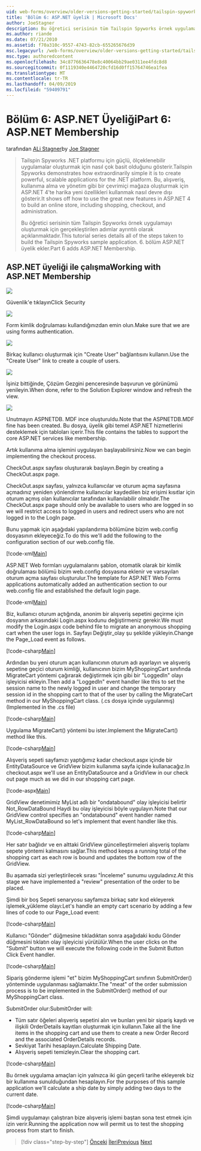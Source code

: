 ```yaml
---
uid: web-forms/overview/older-versions-getting-started/tailspin-spyworks/tailspin-spyworks-part-6
title: 'Bölüm 6: ASP.NET üyelik | Microsoft Docs'
author: JoeStagner
description: Bu öğretici serisinin tüm Tailspin Spyworks örnek uygulamayı oluşturmak için gerçekleştirilen adımlar ayrıntılı olarak açıklanmaktadır. 6. bölüm ASP.NET üyelik ekler.
ms.author: riande
ms.date: 07/21/2010
ms.assetid: f70a310c-9557-4743-82cb-655265676d39
msc.legacyurl: /web-forms/overview/older-versions-getting-started/tailspin-spyworks/tailspin-spyworks-part-6
msc.type: authoredcontent
ms.openlocfilehash: 34c8776636478e8c40064bb29ae0311ee4fdc8d8
ms.sourcegitcommit: 0f1119340e4464720cfd16d0ff15764746ea1fea
ms.translationtype: MT
ms.contentlocale: tr-TR
ms.lasthandoff: 04/09/2019
ms.locfileid: "59409791"
---
```

# <a name="part-6-aspnet-membership"></a><span data-ttu-id="5e3c3-104">Bölüm 6: ASP.NET Üyeliği</span><span class="sxs-lookup"><span data-stu-id="5e3c3-104">Part 6: ASP.NET Membership</span></span>

<span data-ttu-id="5e3c3-105">tarafından [ALi Stagner](https://github.com/JoeStagner)</span><span class="sxs-lookup"><span data-stu-id="5e3c3-105">by [Joe Stagner](https://github.com/JoeStagner)</span></span>

> <span data-ttu-id="5e3c3-106">Tailspin Spyworks .NET platformu için güçlü, ölçeklenebilir uygulamalar oluşturmak için nasıl çok basit olduğunu gösterir.</span><span class="sxs-lookup"><span data-stu-id="5e3c3-106">Tailspin Spyworks demonstrates how extraordinarily simple it is to create powerful, scalable applications for the .NET platform.</span></span> <span data-ttu-id="5e3c3-107">Bu, alışveriş, kullanıma alma ve yönetim gibi bir çevrimiçi mağaza oluşturmak için ASP.NET 4'te harika yeni özellikleri kullanmak nasıl devre dışı gösterir.</span><span class="sxs-lookup"><span data-stu-id="5e3c3-107">It shows off how to use the great new features in ASP.NET 4 to build an online store, including shopping, checkout, and administration.</span></span>
> 
> <span data-ttu-id="5e3c3-108">Bu öğretici serisinin tüm Tailspin Spyworks örnek uygulamayı oluşturmak için gerçekleştirilen adımlar ayrıntılı olarak açıklanmaktadır.</span><span class="sxs-lookup"><span data-stu-id="5e3c3-108">This tutorial series details all of the steps taken to build the Tailspin Spyworks sample application.</span></span> <span data-ttu-id="5e3c3-109">6. bölüm ASP.NET üyelik ekler.</span><span class="sxs-lookup"><span data-stu-id="5e3c3-109">Part 6 adds ASP.NET Membership.</span></span>


## <a id="_Toc260221672"></a>  <span data-ttu-id="5e3c3-110">ASP.NET üyeliği ile çalışma</span><span class="sxs-lookup"><span data-stu-id="5e3c3-110">Working with ASP.NET Membership</span></span>

![](tailspin-spyworks-part-6/_static/image1.png)

<span data-ttu-id="5e3c3-111">Güvenlik'e tıklayın</span><span class="sxs-lookup"><span data-stu-id="5e3c3-111">Click Security</span></span>

![](tailspin-spyworks-part-6/_static/image1.jpg)

<span data-ttu-id="5e3c3-112">Form kimlik doğrulaması kullandığınızdan emin olun.</span><span class="sxs-lookup"><span data-stu-id="5e3c3-112">Make sure that we are using forms authentication.</span></span>

![](tailspin-spyworks-part-6/_static/image2.jpg)

<span data-ttu-id="5e3c3-113">Birkaç kullanıcı oluşturmak için "Create User" bağlantısını kullanın.</span><span class="sxs-lookup"><span data-stu-id="5e3c3-113">Use the "Create User" link to create a couple of users.</span></span>

![](tailspin-spyworks-part-6/_static/image3.jpg)

<span data-ttu-id="5e3c3-114">İşiniz bittiğinde, Çözüm Gezgini penceresinde başvurun ve görünümü yenileyin.</span><span class="sxs-lookup"><span data-stu-id="5e3c3-114">When done, refer to the Solution Explorer window and refresh the view.</span></span>

![](tailspin-spyworks-part-6/_static/image2.png)

<span data-ttu-id="5e3c3-115">Unutmayın ASPNETDB. MDF ince oluşturuldu.</span><span class="sxs-lookup"><span data-stu-id="5e3c3-115">Note that the ASPNETDB.MDF fine has been created.</span></span> <span data-ttu-id="5e3c3-116">Bu dosya, üyelik gibi temel ASP.NET hizmetlerini desteklemek için tabloları içerir.</span><span class="sxs-lookup"><span data-stu-id="5e3c3-116">This file contains the tables to support the core ASP.NET services like membership.</span></span>

<span data-ttu-id="5e3c3-117">Artık kullanıma alma işlemini uygulayan başlayabilirsiniz.</span><span class="sxs-lookup"><span data-stu-id="5e3c3-117">Now we can begin implementing the checkout process.</span></span>

<span data-ttu-id="5e3c3-118">CheckOut.aspx sayfası oluşturarak başlayın.</span><span class="sxs-lookup"><span data-stu-id="5e3c3-118">Begin by creating a CheckOut.aspx page.</span></span>

<span data-ttu-id="5e3c3-119">CheckOut.aspx sayfası, yalnızca kullanıcılar ve oturum açma sayfasına açmadınız yeniden yönlendirme kullanıcılar kaydedilen biz erişimi kısıtlar için oturum açmış olan kullanıcılar tarafından kullanılabilir olmalıdır.</span><span class="sxs-lookup"><span data-stu-id="5e3c3-119">The CheckOut.aspx page should only be available to users who are logged in so we will restrict access to logged in users and redirect users who are not logged in to the LogIn page.</span></span>

<span data-ttu-id="5e3c3-120">Bunu yapmak için aşağıdaki yapılandırma bölümüne bizim web.config dosyasının ekleyeceğiz.</span><span class="sxs-lookup"><span data-stu-id="5e3c3-120">To do this we'll add the following to the configuration section of our web.config file.</span></span>

[!code-xml[Main](tailspin-spyworks-part-6/samples/sample1.xml)]

<span data-ttu-id="5e3c3-121">ASP.NET Web formları uygulamalarını şablon, otomatik olarak bir kimlik doğrulaması bölümü bizim web.config dosyasına eklenir ve varsayılan oturum açma sayfası oluşturulur.</span><span class="sxs-lookup"><span data-stu-id="5e3c3-121">The template for ASP.NET Web Forms applications automatically added an authentication section to our web.config file and established the default login page.</span></span>

[!code-xml[Main](tailspin-spyworks-part-6/samples/sample2.xml)]

<span data-ttu-id="5e3c3-122">Biz, kullanıcı oturum açtığında, anonim bir alışveriş sepetini geçirme için dosyanın arkasındaki Login.aspx kodunu değiştirmeniz gerekir.</span><span class="sxs-lookup"><span data-stu-id="5e3c3-122">We must modify the Login.aspx code behind file to migrate an anonymous shopping cart when the user logs in.</span></span> <span data-ttu-id="5e3c3-123">Sayfayı Değiştir\_olay şu şekilde yükleyin.</span><span class="sxs-lookup"><span data-stu-id="5e3c3-123">Change the Page\_Load event as follows.</span></span>

[!code-csharp[Main](tailspin-spyworks-part-6/samples/sample3.cs)]

<span data-ttu-id="5e3c3-124">Ardından bu yeni oturum açan kullanıcının oturum adı ayarlayın ve alışveriş sepetine geçici oturum kimliği, kullanıcının bizim MyShoppingCart sınıfında MigrateCart yöntemi çağırarak değiştirmek için gibi bir "LoggedIn" olayı işleyicisi ekleyin.</span><span class="sxs-lookup"><span data-stu-id="5e3c3-124">Then add a "LoggedIn" event handler like this to set the session name to the newly logged in user and change the temporary session id in the shopping cart to that of the user by calling the MigrateCart method in our MyShoppingCart class.</span></span> <span data-ttu-id="5e3c3-125">(.cs dosya içinde uygulanmış)</span><span class="sxs-lookup"><span data-stu-id="5e3c3-125">(Implemented in the .cs file)</span></span>

[!code-csharp[Main](tailspin-spyworks-part-6/samples/sample4.cs)]

<span data-ttu-id="5e3c3-126">Uygulama MigrateCart() yöntemi bu ister.</span><span class="sxs-lookup"><span data-stu-id="5e3c3-126">Implement the MigrateCart() method like this.</span></span>

[!code-csharp[Main](tailspin-spyworks-part-6/samples/sample5.cs)]

<span data-ttu-id="5e3c3-127">Alışveriş sepeti sayfamızı yaptığımız kadar checkout.aspx içinde bir EntityDataSource ve GridView bizim kullanıma sayfa içinde kullanacağız.</span><span class="sxs-lookup"><span data-stu-id="5e3c3-127">In checkout.aspx we'll use an EntityDataSource and a GridView in our check out page much as we did in our shopping cart page.</span></span>

[!code-aspx[Main](tailspin-spyworks-part-6/samples/sample6.aspx)]

<span data-ttu-id="5e3c3-128">GridView denetimimiz MyList adlı bir "ondatabound" olay işleyicisi belirtir Not\_RowDataBound Haydi bu olay işleyicisi böyle uygulayın.</span><span class="sxs-lookup"><span data-stu-id="5e3c3-128">Note that our GridView control specifies an "ondatabound" event handler named MyList\_RowDataBound so let's implement that event handler like this.</span></span>

[!code-csharp[Main](tailspin-spyworks-part-6/samples/sample7.cs)]

<span data-ttu-id="5e3c3-129">Her satır bağlıdır ve en alttaki GridView güncelleştirmeleri alışveriş toplamı sepete yöntemi kalmasını sağlar.</span><span class="sxs-lookup"><span data-stu-id="5e3c3-129">This method keeps a running total of the shopping cart as each row is bound and updates the bottom row of the GridView.</span></span>

<span data-ttu-id="5e3c3-130">Bu aşamada sizi yerleştirilecek sırası "İnceleme" sunumu uyguladınız.</span><span class="sxs-lookup"><span data-stu-id="5e3c3-130">At this stage we have implemented a "review" presentation of the order to be placed.</span></span>

<span data-ttu-id="5e3c3-131">Şimdi bir boş Sepeti senaryosu sayfamıza birkaç satır kod ekleyerek işlemek\_yükleme olayı:</span><span class="sxs-lookup"><span data-stu-id="5e3c3-131">Let's handle an empty cart scenario by adding a few lines of code to our Page\_Load event:</span></span>

[!code-csharp[Main](tailspin-spyworks-part-6/samples/sample8.cs)]

<span data-ttu-id="5e3c3-132">Kullanıcı "Gönder" düğmesine tıkladıktan sonra aşağıdaki kodu Gönder düğmesini tıklatın olay işleyicisi yürütülür.</span><span class="sxs-lookup"><span data-stu-id="5e3c3-132">When the user clicks on the "Submit" button we will execute the following code in the Submit Button Click Event handler.</span></span>

[!code-csharp[Main](tailspin-spyworks-part-6/samples/sample9.cs)]

<span data-ttu-id="5e3c3-133">Sipariş gönderme işlemi "et" bizim MyShoppingCart sınıfının SubmitOrder() yönteminde uygulanması sağlamaktır.</span><span class="sxs-lookup"><span data-stu-id="5e3c3-133">The "meat" of the order submission process is to be implemented in the SubmitOrder() method of our MyShoppingCart class.</span></span>

<span data-ttu-id="5e3c3-134">SubmitOrder olur:</span><span class="sxs-lookup"><span data-stu-id="5e3c3-134">SubmitOrder will:</span></span>

- <span data-ttu-id="5e3c3-135">Tüm satır öğeleri alışveriş sepetini alın ve bunları yeni bir sipariş kaydı ve ilişkili OrderDetails kayıtları oluşturmak için kullanın.</span><span class="sxs-lookup"><span data-stu-id="5e3c3-135">Take all the line items in the shopping cart and use them to create a new Order Record and the associated OrderDetails records.</span></span>
- <span data-ttu-id="5e3c3-136">Sevkiyat Tarihi hesaplayın.</span><span class="sxs-lookup"><span data-stu-id="5e3c3-136">Calculate Shipping Date.</span></span>
- <span data-ttu-id="5e3c3-137">Alışveriş sepeti temizleyin.</span><span class="sxs-lookup"><span data-stu-id="5e3c3-137">Clear the shopping cart.</span></span>


[!code-csharp[Main](tailspin-spyworks-part-6/samples/sample10.cs)]

<span data-ttu-id="5e3c3-138">Bu örnek uygulama amaçları için yalnızca iki gün geçerli tarihe ekleyerek biz bir kullanıma sunulduğundan hesaplayın.</span><span class="sxs-lookup"><span data-stu-id="5e3c3-138">For the purposes of this sample application we'll calculate a ship date by simply adding two days to the current date.</span></span>

[!code-csharp[Main](tailspin-spyworks-part-6/samples/sample11.cs)]

<span data-ttu-id="5e3c3-139">Şimdi uygulamayı çalıştıran bize alışveriş işlemi baştan sona test etmek için izin verir.</span><span class="sxs-lookup"><span data-stu-id="5e3c3-139">Running the application now will permit us to test the shopping process from start to finish.</span></span>

> [!div class="step-by-step"]
> <span data-ttu-id="5e3c3-140">[Önceki](tailspin-spyworks-part-5.md)
> [İleri](tailspin-spyworks-part-7.md)</span><span class="sxs-lookup"><span data-stu-id="5e3c3-140">[Previous](tailspin-spyworks-part-5.md)
[Next](tailspin-spyworks-part-7.md)</span></span>
